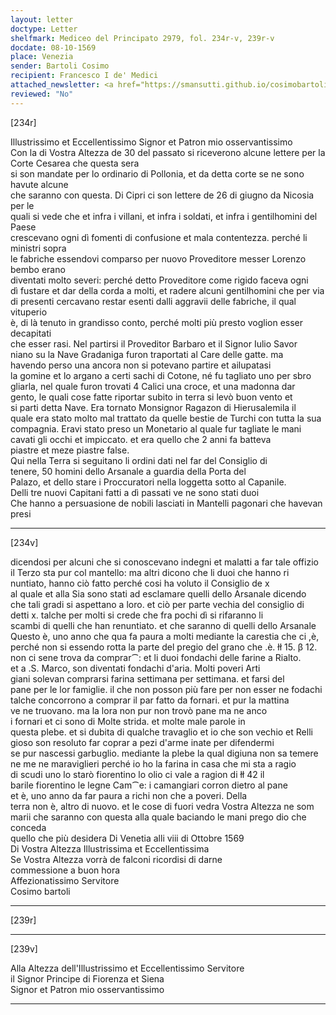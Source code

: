 ```yaml
---
layout: letter
doctype: Letter
shelfmark: Mediceo del Principato 2979, fol. 234r-v, 239r-v
docdate: 08-10-1569
place: Venezia
sender: Bartoli Cosimo
recipient: Francesco I de' Medici
attached_newsletter: <a href="https://smansutti.github.io/cosimobartoli/texts/3080_157/">3080_157</a>
reviewed: "No"
---
```


[234r]  
  
  
Illustrissimo et Eccellentissimo Signor et Patron mio osservantissimo  
Con la di Vostra Altezza de 30 del passato si riceverono alcune lettere per la Corte Cesarea che questa sera  
si son mandate per lo ordinario di Pollonia, et da detta corte se ne sono havute alcune  
che saranno con questa. Di Cipri ci son lettere de 26 di giugno da Nicosia per le  
quali si vede che et infra i villani, et infra i soldati, et infra i gentilhomini del Paese  
crescevano ogni dì fomenti di confusione et mala contentezza. perché li ministri sopra  
le fabriche essendovi comparso per nuovo Proveditore messer Lorenzo bembo erano  
diventati molto severi: perché detto Proveditore come rigido faceva ogni  
dì fustare et dar della corda a molti, et radere alcuni gentilhomini che per via  
di presenti cercavano restar esenti dalli aggravii delle fabriche, il qual vituperio  
è, di là tenuto in grandisso conto, perché molti più presto voglion esser decapitati  
che esser rasi. Nel partirsi il Proveditor Barbaro et il Signor Iulio Savor  
niano su la Nave Gradaniga furon traportati al Care delle gatte. ma  
havendo perso una ancora non si potevano partire et ailupatasi  
la gomine et lo argano a certi sachi di Cotone, né fu tagliato uno per sbro  
gliarla, nel quale furon trovati 4 Calici una croce, et una madonna dar  
gento, le quali cose fatte riportar subito in terra si levò buon vento et  
si parti detta Nave. Era tornato Monsignor Ragazon di Hierusalemila il  
quale era stato molto mal trattato da quelle bestie de Turchi con tutta la sua  
compagnia. Eravi stato preso un Monetario al quale fur tagliate le mani  
cavati gli occhi et impiccato. et era quello che 2 anni fa batteva  
piastre et meze piastre false.  
Qui nella Terra si seguitano li ordini dati nel far del Consiglio di  
tenere, 50 homini dello Arsanale a guardia della Porta del  
Palazo, et dello stare i Proccuratori nella loggetta sotto al Capanile.  
Delli tre nuovi Capitani fatti a dì passati ve ne sono stati duoi  
Che hanno a persuasione de nobili lasciati in Mantelli pagonari che havevan presi  
  
---  

[234v]  
  
  
dicendosi per alcuni che si conoscevano indegni et malatti a far tale offizio  
il Terzo sta pur col mantello: ma altri dicono che li duoi che hanno ri  
nuntiato, hanno ciò fatto perché cosi ha voluto il Consiglio de x  
al quale et alla Sia sono stati ad esclamare quelli dello Arsanale dicendo  
che tali gradi si aspettano a loro. et ciò per parte vechia del consiglio di  
detti x. talche per molti si crede che fra pochi dì si rifaranno li  
scambi di quelli che han renuntiato. et che saranno di quelli dello Arsanale  
Questo è, uno anno che qua fa paura a molti mediante la carestia che ci ,è,  
perché non si essendo rotta la parte del pregio del grano che .è. łł 15. β 12.  
non ci sene trova da comprar⁀: et li duoi fondachi delle farine a Rialto.  
et a .S. Marco, son diventati fondachi d'aria. Molti poveri Arti  
giani solevan comprarsi farina settimana per settimana. et farsi del  
pane per le lor famiglie. il che non posson più fare per non esser ne fodachi  
talche concorrono a comprar il par fatto da fornari. et pur la mattina  
ve ne truovano. ma la lora non pur non trovò pane ma ne anco  
i fornari et ci sono di Molte strida. et molte male parole in  
questa plebe. et si dubita di qualche travaglio et io che son vechio et Relli  
gioso son resoluto far coprar a pezi d'arme inate per difendermi  
se pur nascessi garbuglio. mediante la plebe la qual digiuna non sa temere  
ne me ne maraviglieri perché io ho la farina in casa che mi sta a ragio  
di scudi uno lo starò fiorentino lo olio ci vale a ragion di łł 42 il  
barile fiorentino le legne Cam⁀e: i camangiari corron dietro al pane  
et è, uno anno da far paura a richi non che a poveri. Della  
terra non è, altro di nuovo. et le cose di fuori vedra Vostra Altezza ne som  
marii che saranno con questa alla quale baciando le mani prego dio che conceda  
quello che più desidera Di Venetia alli viii di Ottobre 1569  
Di Vostra Altezza Illustrissima et Eccellentissima  
Se Vostra Altezza vorrà de falconi ricordisi di darne  
commessione a buon hora  
Affezionatissimo Servitore  
Cosimo bartoli  
  
---  

[239r]  
  
  
  
---  

[239v]  
  
  
Alla Altezza dell'Illustrissimo et Eccellentissimo Servitore  
il Signor Principe di Fiorenza et Siena  
Signor et Patron mio osservantissimo  
  
---  

